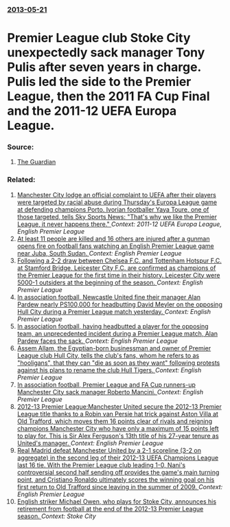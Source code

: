 ### [2013-05-21](/news/2013/05/21/index.md)

# Premier League club Stoke City unexpectedly sack manager Tony Pulis after seven years in charge. Pulis led the side to the Premier League, then the 2011 FA Cup Final and the 2011-12 UEFA Europa League. 




### Source:

1. [The Guardian](http://www.guardian.co.uk/football/2013/may/21/tony-pulis-stokecity)

### Related:

1. [Manchester City lodge an official complaint to UEFA after their players were targeted by racial abuse during Thursday's Europa League game at defending champions Porto. Ivorian footballer Yaya Toure, one of those targeted, tells Sky Sports News: "That's why we like the Premier League, it never happens there." ](/news/2012/02/17/manchester-city-lodge-an-official-complaint-to-uefa-after-their-players-were-targeted-by-racial-abuse-during-thursday-s-europa-league-game-a.md) _Context: 2011-12 UEFA Europa League, English Premier League_
2. [At least 11 people are killed and 16 others are injured after a gunman opens fire on football fans watching an English Premier League game near Juba, South Sudan. ](/news/2016/11/6/at-least-11-people-are-killed-and-16-others-are-injured-after-a-gunman-opens-fire-on-football-fans-watching-an-english-premier-league-game-n.md) _Context: English Premier League_
3. [Following a 2-2 draw between Chelsea F.C. and Tottenham Hotspur F.C. at Stamford Bridge, Leicester City F.C. are confirmed as champions of the Premier League for the first time in their history. Leicester City were 5000-1 outsiders at the beginning of the season. ](/news/2016/05/2/following-a-2-2-draw-between-chelsea-f-c-and-tottenham-hotspur-f-c-at-stamford-bridge-leicester-city-f-c-are-confirmed-as-champions-of-t.md) _Context: English Premier League_
4. [In association football, Newcastle United fine their manager Alan Pardew nearly PS100,000 for headbutting David Meyler on the opposing Hull City during a Premier League match yesterday. ](/news/2014/03/2/in-association-football-newcastle-united-fine-their-manager-alan-pardew-nearly-aps100-000-for-headbutting-david-meyler-on-the-opposing-hull.md) _Context: English Premier League_
5. [In association football, having headbutted a player for the opposing team, an unprecedented incident during a Premier League match, Alan Pardew faces the sack. ](/news/2014/03/1/in-association-football-having-headbutted-a-player-for-the-opposing-team-an-unprecedented-incident-during-a-premier-league-match-alan-par.md) _Context: English Premier League_
6. [Assem Allam, the Egyptian-born businessman and owner of Premier League club Hull City, tells the club's fans, whom he refers to as "hooligans", that they can "die as soon as they want" following protests against his plans to rename the club Hull Tigers. ](/news/2013/12/1/assem-allam-the-egyptian-born-businessman-and-owner-of-premier-league-club-hull-city-tells-the-club-s-fans-whom-he-refers-to-as-hooligan.md) _Context: English Premier League_
7. [In association football, Premier League and FA Cup runners-up Manchester City sack manager Roberto Mancini. ](/news/2013/05/13/in-association-football-premier-league-and-fa-cup-runners-up-manchester-city-sack-manager-roberto-mancini.md) _Context: English Premier League_
8. [2012-13 Premier League:Manchester United secure the 2012-13 Premier League title thanks to a Robin van Persie hat trick against Aston Villa at Old Trafford, which moves them 16 points clear of rivals and reigning champions Manchester City who have only a maximum of 15 points left to play for. This is Sir Alex Ferguson's 13th title of his 27-year tenure as United's manager. ](/news/2013/04/22/2012a13-premier-league-pmanchester-united-secure-the-2012a13-premier-league-title-thanks-to-a-robin-van-persie-hat-trick-against-aston-v.md) _Context: English Premier League_
9. [Real Madrid defeat Manchester United by a 2-1 scoreline (3-2 on aggregate) in the second leg of their 2012-13 UEFA Champions League last 16 tie. With the Premier League club leading 1-0, Nani's controversial second half sending off provides the game's main turning point, and Cristiano Ronaldo ultimately scores the winning goal on his first return to Old Trafford since leaving in the summer of 2009. ](/news/2013/03/5/real-madrid-defeat-manchester-united-by-a-2a1-scoreline-3a2-on-aggregate-in-the-second-leg-of-their-2012a13-uefa-champions-league-la.md) _Context: English Premier League_
10. [English striker Michael Owen, who plays for Stoke City, announces his retirement from football at the end of the 2012-13 Premier League season. ](/news/2013/03/19/english-striker-michael-owen-who-plays-for-stoke-city-announces-his-retirement-from-football-at-the-end-of-the-2012a13-premier-league-se.md) _Context: Stoke City_
